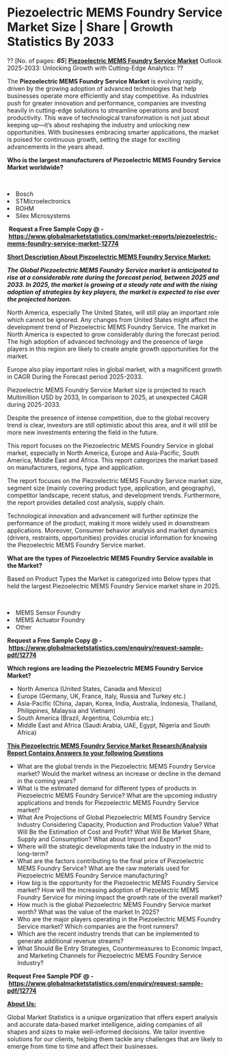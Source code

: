 <H1>Piezoelectric MEMS Foundry Service Market Size | Share | Growth Statistics By 2033</H1><p>?? [No. of pages:&nbsp;<strong><em>65</em></strong>]&nbsp;<strong><a href="https://www.globalmarketstatistics.com/market-reports/piezoelectric-mems-foundry-service-market-12774">Piezoelectric MEMS Foundry Service&nbsp;Market</a></strong>&nbsp;Outlook 2025-2033: Unlocking Growth with Cutting-Edge Analytics: ??</p><p>The <strong>Piezoelectric MEMS Foundry Service Market</strong> is evolving rapidly, driven by the growing adoption of advanced technologies that help businesses operate more efficiently and stay competitive. As industries push for greater innovation and performance, companies are investing heavily in cutting-edge solutions to streamline operations and boost productivity. This wave of technological transformation is not just about keeping up&mdash;it&rsquo;s about reshaping the industry and unlocking new opportunities. With businesses embracing smarter applications, the market is poised for continuous growth, setting the stage for exciting advancements in the years ahead.</p><p><strong>Who is the largest manufacturers of Piezoelectric MEMS Foundry Service Market worldwide?</strong></p><p>&nbsp;<li>Bosch<li> STMicroelectronics<li> ROHM<li> Silex Microsystems</p><p>&nbsp;<strong>Request a Free Sample Copy @ -&nbsp;<a href="https://www.globalmarketstatistics.com/market-reports/piezoelectric-mems-foundry-service-market-12774">https://www.globalmarketstatistics.com/market-reports/piezoelectric-mems-foundry-service-market-12774</a></strong></p><p><strong><u>Short Description About Piezoelectric MEMS Foundry Service Market:</u></strong></p><p><strong><em>The Global Piezoelectric MEMS Foundry Service market is anticipated to rise at a considerable rate during the forecast period, between 2025 and 2033. In 2025, the market is growing at a steady rate and with the rising adoption of strategies by key players, the market is expected to rise over the projected horizon.</em></strong></p><p>North America, especially The United States, will still play an important role which cannot be ignored. Any changes from United States might affect the development trend of Piezoelectric MEMS Foundry Service. The market in North America is expected to grow considerably during the forecast period. The high adoption of advanced technology and the presence of large players in this region are likely to create ample growth opportunities for the market.</p><p>Europe also play important roles in global market, with a magnificent growth in CAGR During the Forecast period 2025-2033.</p><p>Piezoelectric MEMS Foundry Service Market size is projected to reach Multimillion USD by 2033, In comparison to 2025, at unexpected CAGR during 2025-2033.</p><p>Despite the presence of intense competition, due to the global recovery trend is clear, investors are still optimistic about this area, and it will still be more new investments entering the field in the future.</p><p>This report focuses on the Piezoelectric MEMS Foundry Service in global market, especially in North America, Europe and Asia-Pacific, South America, Middle East and Africa. This report categorizes the market based on manufacturers, regions, type and application.</p><p>The report focuses on the Piezoelectric MEMS Foundry Service market size, segment size (mainly covering product type, application, and geography), competitor landscape, recent status, and development trends. Furthermore, the report provides detailed cost analysis, supply chain.</p><p>Technological innovation and advancement will further optimize the performance of the product, making it more widely used in downstream applications. Moreover, Consumer behavior analysis and market dynamics (drivers, restraints, opportunities) provides crucial information for knowing the Piezoelectric MEMS Foundry Service market.</p><p><strong>What are the types of Piezoelectric MEMS Foundry Service available in the Market?</strong></p><p>Based on Product Types the Market is categorized into Below types that held the largest Piezoelectric MEMS Foundry Service market share in 2025.</p><p>&nbsp;<li>MEMS Sensor Foundry<li> MEMS Actuator Foundry<li> Other&nbsp;</p><p><strong>Request a Free Sample Copy @ -&nbsp;<a href="https://www.globalmarketstatistics.com/enquiry/request-sample-pdf/12774">https://www.globalmarketstatistics.com/enquiry/request-sample-pdf/12774</a></strong></p><p><strong>Which regions are leading the Piezoelectric MEMS Foundry Service Market?</strong></p><ul><li>North America (United States, Canada and Mexico)</li><li>Europe (Germany, UK, France, Italy, Russia and Turkey etc.)</li><li>Asia-Pacific (China, Japan, Korea, India, Australia, Indonesia, Thailand, Philippines, Malaysia and Vietnam)</li><li>South America (Brazil, Argentina, Columbia etc.)</li><li>Middle East and Africa (Saudi Arabia, UAE, Egypt, Nigeria and South Africa)</li></ul><p><strong><u>This Piezoelectric MEMS Foundry Service Market Research/Analysis Report Contains Answers to your following Questions</u></strong></p><ul><li>What are the global trends in the Piezoelectric MEMS Foundry Service market? Would the market witness an increase or decline in the demand in the coming years?</li><li>What is the estimated demand for different types of products in Piezoelectric MEMS Foundry Service? What are the upcoming industry applications and trends for Piezoelectric MEMS Foundry Service market?</li><li>What Are Projections of Global Piezoelectric MEMS Foundry Service Industry Considering Capacity, Production and Production Value? What Will Be the Estimation of Cost and Profit? What Will Be Market Share, Supply and Consumption? What about Import and Export?</li><li>Where will the strategic developments take the industry in the mid to long-term?</li><li>What are the factors contributing to the final price of Piezoelectric MEMS Foundry Service? What are the raw materials used for Piezoelectric MEMS Foundry Service manufacturing?</li><li>How big is the opportunity for the Piezoelectric MEMS Foundry Service market? How will the increasing adoption of Piezoelectric MEMS Foundry Service for mining impact the growth rate of the overall market?</li><li>How much is the global Piezoelectric MEMS Foundry Service market worth? What was the value of the market In 2025?</li><li>Who are the major players operating in the Piezoelectric MEMS Foundry Service market? Which companies are the front runners?</li><li>Which are the recent industry trends that can be implemented to generate additional revenue streams?</li><li>What Should Be Entry Strategies, Countermeasures to Economic Impact, and Marketing Channels for Piezoelectric MEMS Foundry Service Industry?</li></ul><p><strong>Request Free Sample PDF @ -&nbsp;<a href="https://www.globalmarketstatistics.com/enquiry/request-sample-pdf/12774">https://www.globalmarketstatistics.com/enquiry/request-sample-pdf/12774</a></strong></p><p><strong><u>About Us:</u></strong></p><p>Global Market Statistics&nbsp;is a unique organization that offers expert analysis and accurate data-based market intelligence, aiding companies of all shapes and sizes to make well-informed decisions. We tailor inventive solutions for our clients, helping them tackle any challenges that are likely to emerge from time to time and affect their businesses.</p>
